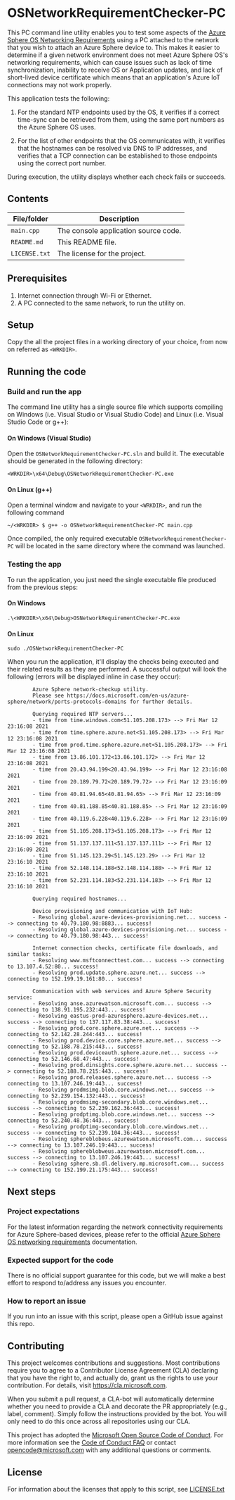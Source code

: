# OSNetworkRequirementChecker-PC

This PC command line utility enables you to test some aspects of the [Azure Sphere OS Networking Requirements](https://docs.microsoft.com/azure-sphere/network/ports-protocols-domains) using a PC attached to the network that you wish to attach an Azure Sphere device to. This makes it easier to determine if a given network environment does not meet Azure Sphere OS's networking requirements, which can cause issues such as lack of time synchronization, inability to receive OS or Application updates, and lack of short-lived device certificate which means that an application's Azure IoT connections may not work properly. 

This application tests the following:

1. For the standard NTP endpoints used by the OS, it verifies if a correct time-sync can be retrieved from them, using the same port numbers as the Azure Sphere OS uses.

2. For the list of other endpoints that the OS communicates with, it verifies that the hostnames can be resolved via DNS to IP addresses, and verifies that a TCP connection can be established to those endpoints using the correct port number.

During execution, the utility displays whether each check fails or succeeds.

## Contents
| File/folder | Description |
|-------------|-------------|
| `main.cpp` | The console application source code. |
| `README.md` | This README file. |
| `LICENSE.txt` | The license for the project. |

## Prerequisites

1. Internet connection through Wi-Fi or Ethernet.
2. A PC connected to the same network, to run the utility on.

## Setup

Copy the all the project files in a working directory of your choice, from now on referred as `<WRKDIR>`.

## Running the code

### Build and run the app
The command line utility has a single source file which supports compiling on Windows (i.e. Visual Studio or Visual Studio Code) and Linux (i.e. Visual Studio Code or g++):

#### On Windows (Visual Studio)
Open the `OSNetworkRequirementChecker-PC.sln` and build it. The executable should be generated in the following directory:
```
<WRKDIR>\x64\Debug\OSNetworkRequirementChecker-PC.exe
```

#### On Linux (g++)
Open a terminal window and navigate to your `<WRKDIR>`, and run the following command

```
~/<WRKDIR> $ g++ -o OSNetworkRequirementChecker-PC main.cpp
```
Once compiled, the only required executable `OSNetworkRequirementChecker-PC` will be located in the same directory where the command was launched.

### Testing the app
To run the application, you just need the single executable file produced from the previous steps:
#### On Windows
```
.\<WRKDIR>\x64\Debug>OSNetworkRequirementChecker-PC.exe
```
#### On Linux
```
sudo ./OSNetworkRequirementChecker-PC
```
When you run the application, it'll display the checks being executed and their related results as they are performed.
A successful output will look the following (errors will be displayed inline in case they occur):
```     
        Azure Sphere network-checkup utility.
        Please see https://docs.microsoft.com/en-us/azure-sphere/network/ports-protocols-domains for further details.

        Querying required NTP servers...
        - time from time.windows.com<51.105.208.173> --> Fri Mar 12 23:16:08 2021
        - time from time.sphere.azure.net<51.105.208.173> --> Fri Mar 12 23:16:08 2021
        - time from prod.time.sphere.azure.net<51.105.208.173> --> Fri Mar 12 23:16:08 2021
        - time from 13.86.101.172<13.86.101.172> --> Fri Mar 12 23:16:08 2021
        - time from 20.43.94.199<20.43.94.199> --> Fri Mar 12 23:16:08 2021
        - time from 20.189.79.72<20.189.79.72> --> Fri Mar 12 23:16:09 2021
        - time from 40.81.94.65<40.81.94.65> --> Fri Mar 12 23:16:09 2021
        - time from 40.81.188.85<40.81.188.85> --> Fri Mar 12 23:16:09 2021
        - time from 40.119.6.228<40.119.6.228> --> Fri Mar 12 23:16:09 2021
        - time from 51.105.208.173<51.105.208.173> --> Fri Mar 12 23:16:09 2021
        - time from 51.137.137.111<51.137.137.111> --> Fri Mar 12 23:16:09 2021
        - time from 51.145.123.29<51.145.123.29> --> Fri Mar 12 23:16:10 2021
        - time from 52.148.114.188<52.148.114.188> --> Fri Mar 12 23:16:10 2021
        - time from 52.231.114.183<52.231.114.183> --> Fri Mar 12 23:16:10 2021

        Querying required hostnames...

        Device provisioning and communication with IoT Hub:
        - Resolving global.azure-devices-provisioning.net... success --> connecting to 40.79.180.98:8883... success!
        - Resolving global.azure-devices-provisioning.net... success --> connecting to 40.79.180.98:443... success!

        Internet connection checks, certificate file downloads, and similar tasks:
        - Resolving www.msftconnecttest.com... success --> connecting to 13.107.4.52:80... success!
        - Resolving prod.update.sphere.azure.net... success --> connecting to 152.199.19.161:80... success!

        Communication with web services and Azure Sphere Security service:
        - Resolving anse.azurewatson.microsoft.com... success --> connecting to 138.91.195.232:443... success!
        - Resolving eastus-prod-azuresphere.azure-devices.net... success --> connecting to 137.117.83.38:443... success!
        - Resolving prod.core.sphere.azure.net... success --> connecting to 52.142.28.244:443... success!
        - Resolving prod.device.core.sphere.azure.net... success --> connecting to 52.188.78.215:443... success!
        - Resolving prod.deviceauth.sphere.azure.net... success --> connecting to 52.146.68.47:443... success!
        - Resolving prod.dinsights.core.sphere.azure.net... success --> connecting to 52.188.78.215:443... success!
        - Resolving prod.releases.sphere.azure.net... success --> connecting to 13.107.246.19:443... success!
        - Resolving prodmsimg.blob.core.windows.net... success --> connecting to 52.239.154.132:443... success!
        - Resolving prodmsimg-secondary.blob.core.windows.net... success --> connecting to 52.239.162.36:443... success!
        - Resolving prodptimg.blob.core.windows.net... success --> connecting to 52.240.48.36:443... success!
        - Resolving prodptimg-secondary.blob.core.windows.net... success --> connecting to 52.239.104.36:443... success!
        - Resolving sphereblobeus.azurewatson.microsoft.com... success --> connecting to 13.107.246.19:443... success!
        - Resolving sphereblobweus.azurewatson.microsoft.com... success --> connecting to 13.107.246.19:443... success!
        - Resolving sphere.sb.dl.delivery.mp.microsoft.com... success --> connecting to 152.199.21.175:443... success!
```

## Next steps

### Project expectations

For the latest information regarding the network connectivity requirements for Azure Sphere-based devices, please refer to the official [Azure Sphere OS networking requirements](https://docs.microsoft.com/en-us/azure-sphere/network/ports-protocols-domains) documentation.

### Expected support for the code

There is no official support guarantee for this code, but we will make a best effort to respond to/address any issues you encounter.

### How to report an issue

If you run into an issue with this script, please open a GitHub issue against this repo.

## Contributing

This project welcomes contributions and suggestions. Most contributions require you to
agree to a Contributor License Agreement (CLA) declaring that you have the right to,
and actually do, grant us the rights to use your contribution. For details, visit
https://cla.microsoft.com.

When you submit a pull request, a CLA-bot will automatically determine whether you need
to provide a CLA and decorate the PR appropriately (e.g., label, comment). Simply follow the
instructions provided by the bot. You will only need to do this once across all repositories using our CLA.

This project has adopted the [Microsoft Open Source Code of Conduct](https://opensource.microsoft.com/codeofconduct/).
For more information see the [Code of Conduct FAQ](https://opensource.microsoft.com/codeofconduct/faq/)
or contact [opencode@microsoft.com](mailto:opencode@microsoft.com) with any additional questions or comments.

## License

For information about the licenses that apply to this script, see [LICENSE.txt](./LICENCE.txt)